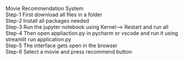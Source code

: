 Movie Recommendation System</br>
Step-1 First download all files in a folder</br>
Step-2 Install all packages needed</br>
Step-3 Run the jupyter notebook using Kernel--> Restart and run all</br>
Step-4 Then open appliaction.py in pycharm or vscode and run it using streamlit run application.py</br>
Step-5 The interface gets open in the browser</br>
Step-6 Select a movie and press recommend button</br>
